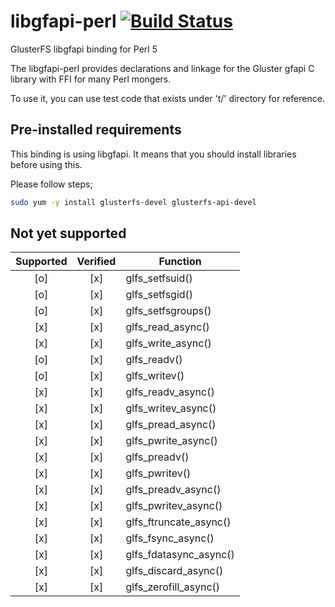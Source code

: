 # libgfapi-perl [![Build Status](https://travis-ci.org/potatogim/libgfapi-perl.svg?branch=master)](https://travis-ci.org/potatogim/libgfapi-perl)

GlusterFS libgfapi binding for Perl 5

The libgfapi-perl provides declarations and linkage for the Gluster gfapi C library with FFI for many Perl mongers.

To use it, you can use test code that exists under 't/' directory for reference.

## Pre-installed requirements

This binding is using libgfapi. It means that you should install libraries before using this.


Please follow steps;
```sh
sudo yum -y install glusterfs-devel glusterfs-api-devel
```

## Not yet supported

| Supported | Verified | Function |
|:---------:|:--------:| -------- |
| [o] | [x] | glfs_setfsuid() |
| [o] | [x] | glfs_setfsgid() |
| [o] | [x] | glfs_setfsgroups() |
| [x] | [x] | glfs_read_async() |
| [x] | [x] | glfs_write_async() |
| [o] | [x] | glfs_readv() |
| [o] | [x] | glfs_writev() |
| [x] | [x] | glfs_readv_async() |
| [x] | [x] | glfs_writev_async() |
| [x] | [x] | glfs_pread_async() |
| [x] | [x] | glfs_pwrite_async() |
| [x] | [x] | glfs_preadv() |
| [x] | [x] | glfs_pwritev() |
| [x] | [x] | glfs_preadv_async() |
| [x] | [x] | glfs_pwritev_async() |
| [x] | [x] | glfs_ftruncate_async() |
| [x] | [x] | glfs_fsync_async() |
| [x] | [x] | glfs_fdatasync_async() |
| [x] | [x] | glfs_discard_async() |
| [x] | [x] | glfs_zerofill_async() |
